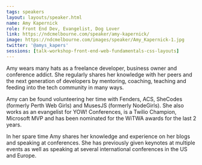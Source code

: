 ```yaml
---
tags: speakers
layout: layouts/speaker.html
name: Amy Kapernick
role: Front End Dev, Evangelist, Dog Lover
link: https://ndcmelbourne.com/speaker/amy-kapernick/
image: https://ndcmelbourne.com/images/speaker/Amy_Kapernick-1.jpg
twitter: '@amys_kapers'
sessions: [talk-workshop-front-end-web-fundamentals-css-layouts]
---
```

Amy wears many hats as a freelance developer, business owner and conference addict. She regularly shares her knowledge with her peers and the next generation of developers by mentoring, coaching, teaching and feeding into the tech community in many ways.

Amy can be found volunteering her time with Fenders, ACS, SheCodes (formerly Perth Web Girls) and MusesJS (formerly NodeGirls). She also works as an evangelist for YOW! Conferences, is a Twilio Champion, Microsoft MVP and has been nominated for the WiTWA awards for the last 2 years.

In her spare time Amy shares her knowledge and experience on her blogs and speaking at conferences. She has previously given keynotes at multiple events as well as speaking at several international conferences in the US and Europe.